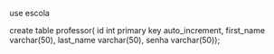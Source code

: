 use escola

create table professor(
id int primary key auto_increment,
first_name varchar(50),
last_name varchar(50),
senha varchar(50));
